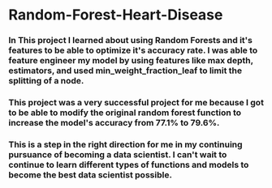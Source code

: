 # Random-Forest-Heart-Disease
### In This project I learned about using Random Forests and it's features to be able to optimize it's accuracy rate. I was able to feature engineer my model by using features like max depth, estimators, and used min_weight_fraction_leaf to limit the splitting of a node.

### This project was a very successful project for me because I got to be able to modify the original random forest function to increase the model's accuracy from 77.1% to 79.6%.

### This is a step in the right direction for me in my continuing pursuance of becoming a data scientist. I can't wait to continue to learn different types of functions and models to become the best data scientist possible.
